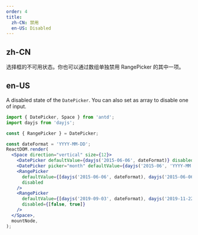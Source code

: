 ```yaml
---
order: 4
title:
  zh-CN: 禁用
  en-US: Disabled
---
```


## zh-CN

选择框的不可用状态。你也可以通过数组单独禁用 RangePicker 的其中一项。

## en-US

A disabled state of the `DatePicker`. You can also set as array to disable one of input.

```jsx
import { DatePicker, Space } from 'antd';
import dayjs from 'dayjs';

const { RangePicker } = DatePicker;

const dateFormat = 'YYYY-MM-DD';
ReactDOM.render(
  <Space direction="vertical" size={12}>
    <DatePicker defaultValue={dayjs('2015-06-06', dateFormat)} disabled />
    <DatePicker picker="month" defaultValue={dayjs('2015-06', 'YYYY-MM')} disabled />
    <RangePicker
      defaultValue={[dayjs('2015-06-06', dateFormat), dayjs('2015-06-06', dateFormat)]}
      disabled
    />
    <RangePicker
      defaultValue={[dayjs('2019-09-03', dateFormat), dayjs('2019-11-22', dateFormat)]}
      disabled={[false, true]}
    />
  </Space>,
  mountNode,
);
```
